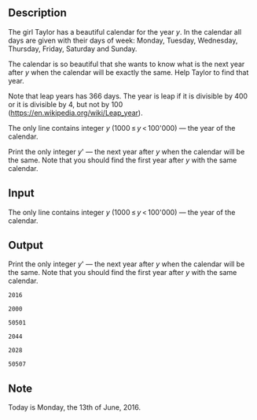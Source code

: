 ## Description

<div><p>The girl Taylor has a beautiful calendar for the year <span class="tex-span"><i>y</i></span>. In the calendar all days are given with their days of week: Monday, Tuesday, Wednesday, Thursday, Friday, Saturday and Sunday.</p><p>The calendar is so beautiful that she wants to know what is the next year after <span class="tex-span"><i>y</i></span> when the calendar will be exactly the same. Help Taylor to find that year.</p><p>Note that leap years has <span class="tex-span">366</span> days. The year is leap if it is divisible by <span class="tex-span">400</span> or it is divisible by <span class="tex-span">4</span>, but not by <span class="tex-span">100</span> (<a href="https://en.wikipedia.org/wiki/Leap_year">https://en.wikipedia.org/wiki/Leap_year</a>).</p></div><div class="input-specification"><p>The only line contains integer <span class="tex-span"><i>y</i></span> (<span class="tex-span">1000 ≤ <i>y</i> &lt; 100'000</span>) — the year of the calendar.</p></div><div class="output-specification"><p>Print the only integer <span class="tex-span"><i>y</i>'</span> — the next year after <span class="tex-span"><i>y</i></span> when the calendar will be the same. Note that you should find the first year after <span class="tex-span"><i>y</i></span> with the same calendar.</p></div>

## Input

<p>The only line contains integer <span class="tex-span"><i>y</i></span> (<span class="tex-span">1000 ≤ <i>y</i> &lt; 100'000</span>) — the year of the calendar.</p>

## Output

<p>Print the only integer <span class="tex-span"><i>y</i>'</span> — the next year after <span class="tex-span"><i>y</i></span> when the calendar will be the same. Note that you should find the first year after <span class="tex-span"><i>y</i></span> with the same calendar.</p>





```input1
2016

```




```input2
2000

```




```input3
50501

```




```output1
2044

```




```output2
2028

```




```output3
50507

```



## Note

<p>Today is Monday, the <span class="tex-span">13</span>th of June, <span class="tex-span">2016</span>.</p>
